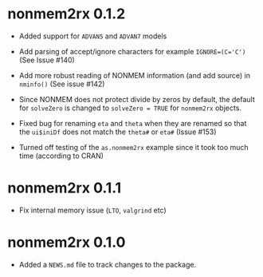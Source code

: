 # nonmem2rx 0.1.2

* Added support for `ADVAN5` and `ADVAN7` models

* Add parsing of accept/ignore characters for example `IGNORE=(C='C')`
  (See Issue #140)

* Add more robust reading of NONMEM information (and add source) in
  `nminfo()` (See issue #142)

* Since NONMEM does not protect divide by zeros by default, the
  default for `solveZero` is changed to `solveZero = TRUE` for
  `nonmem2rx` objects.

* Fixed bug for renaming `eta` and `theta` when they are renamed so
  that the `ui$iniDf` does not match the `theta#` or `eta#` (Issue
  #153)

* Turned off testing of the `as.nonmem2rx` example since it took too
  much time (according to CRAN)

# nonmem2rx 0.1.1

- Fix internal memory issue (`LTO`, `valgrind` etc)

# nonmem2rx 0.1.0

* Added a `NEWS.md` file to track changes to the package.
